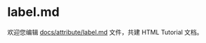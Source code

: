 label.md
===

欢迎您编辑 <a target="__blank" href="https://github.com/jaywcjlove/html-tutorial/blob/master/docs/attribute/label.md">docs/attribute/label.md</a> 文件，共建 HTML Tutorial 文档。